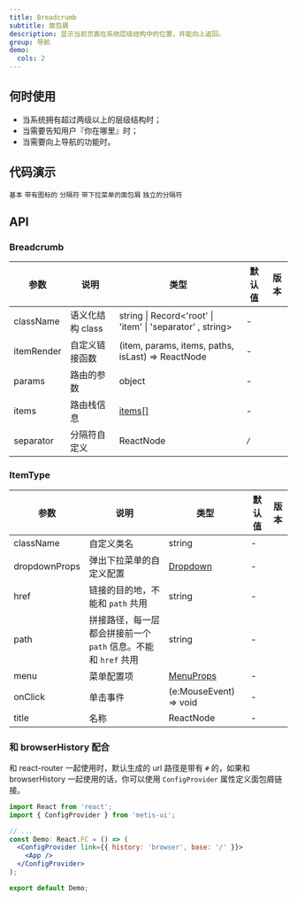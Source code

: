 ```yaml
---
title: Breadcrumb
subtitle: 面包屑
description: 显示当前页面在系统层级结构中的位置，并能向上返回。
group: 导航
demo:
  cols: 2
---
```


## 何时使用

- 当系统拥有超过两级以上的层级结构时；
- 当需要告知用户『你在哪里』时；
- 当需要向上导航的功能时。

## 代码演示

<!-- prettier-ignore -->
<code src="./demo/basic.tsx">基本</code>
<code src="./demo/withIcon.tsx">带有图标的</code>
<code src="./demo/separator.tsx">分隔符</code>
<code src="./demo/overlay.tsx">带下拉菜单的面包屑</code>
<code src="./demo/separator-component.tsx">独立的分隔符</code>

## API

### Breadcrumb

| 参数 | 说明 | 类型 | 默认值 | 版本 |
| --- | --- | --- | --- | --- |
| className | 语义化结构 class | string \| Record<'root' \| 'item' \| 'separator' , string> | - |  |
| itemRender | 自定义链接函数 | (item, params, items, paths, isLast) => ReactNode | - |  |
| params | 路由的参数 | object | - |  |
| items | 路由栈信息 | [items\[\]](#ItemType) | - |  |
| separator | 分隔符自定义 | ReactNode | `/` |  |

### ItemType

| 参数 | 说明 | 类型 | 默认值 | 版本 |
| --- | --- | --- | --- | --- |
| className | 自定义类名 | string | - |  |
| dropdownProps | 弹出下拉菜单的自定义配置 | [Dropdown](/components/dropdown-cn) | - |  |
| href | 链接的目的地，不能和 `path` 共用 | string | - |  |
| path | 拼接路径，每一层都会拼接前一个 `path` 信息。不能和 `href` 共用 | string | - |  |
| menu | 菜单配置项 | [MenuProps](/components/menu-cn/#api) | - |  |
| onClick | 单击事件 | (e:MouseEvent) => void | - |  |
| title | 名称 | ReactNode | - |  |

### 和 browserHistory 配合

和 react-router 一起使用时，默认生成的 url 路径是带有 `#` 的，如果和 browserHistory 一起使用的话，你可以使用 `ConfigProvider` 属性定义面包屑链接。

```jsx
import React from 'react';
import { ConfigProvider } from 'metis-ui';

// ...
const Demo: React.FC = () => (
  <ConfigProvider link={{ history: 'browser', base: '/' }}>
    <App />
  </ConfigProvider>
);

export default Demo;
```
